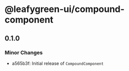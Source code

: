 # @leafygreen-ui/compound-component

## 0.1.0

### Minor Changes

- a565b3f: Initial release of `CompoundComponent`
